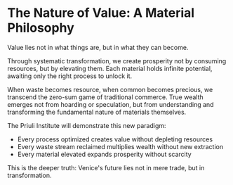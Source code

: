 # The Nature of Value: A Material Philosophy

Value lies not in what things are, but in what they can become.

Through systematic transformation, we create prosperity not by consuming resources, but by elevating them. Each material holds infinite potential, awaiting only the right process to unlock it.

When waste becomes resource, when common becomes precious, we transcend the zero-sum game of traditional commerce. True wealth emerges not from hoarding or speculation, but from understanding and transforming the fundamental nature of materials themselves.

The Priuli Institute will demonstrate this new paradigm:
- Every process optimized creates value without depleting resources
- Every waste stream reclaimed multiplies wealth without new extraction
- Every material elevated expands prosperity without scarcity

This is the deeper truth: Venice's future lies not in mere trade, but in transformation.